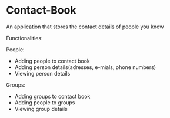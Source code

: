 # Contact-Book
 An application that stores the contact details of people you know
 
Functionalities:

People:
- Adding people to contact book
- Adding person details(adresses, e-mials, phone numbers)
- Viewing person details

Groups:
- Adding groups to contact book
- Adding people to groups
- Viewing group details 
